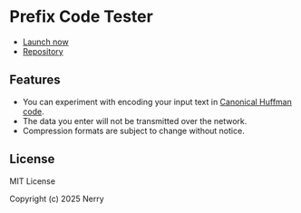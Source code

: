 # Prefix Code Tester

- [Launch now](https://nerry.jp/prefix-code/)
- [Repository](https://github.com/neri/prefix-code)

## Features

- You can experiment with encoding your input text in <a href="https://en.wikipedia.org/wiki/Canonical_Huffman_code" target="_blank">Canonical Huffman code</a>.
- The data you enter will not be transmitted over the network.
- Compression formats are subject to change without notice.

## License

MIT License

Copyright (c) 2025 Nerry
